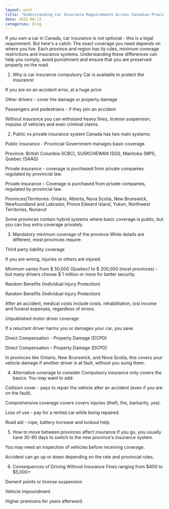 ```yaml
---
layout: post
title: "Understanding Car Insurance Requirements Across Canadian Provinces"
date: 2025-08-12
categories: blog
---
```


If you own a car in Canada, car insurance is not optional - this is a legal requirement. But here's a catch: The exact coverage you need depends on where you live. Each province and region has its rules, minimum coverage restrictions and insurance systems. Understanding these differences can help you comply, avoid punishment and ensure that you are preserved properly on the road.

1. Why is car insurance compulsory
Car is available to protect the insurance:

If you are on an accident error, at a huge price

Other drivers - cover the damage or property damage

Passengers and pedestrians - if they join an accident

Without insurance you can withstand heavy fines, license suspension, impulse of vehicles and even criminal claims.

2. Public vs private insurance system
Canada has two main systems:

Public insurance - Provincial Government manages basic coverage.

Province: British Columbia (ICBC), SUSKCHEWAN (SGI), Manitoba (MPI), Quebec (SAAQ)

Private insurance - coverage is purchased from private companies regulated by provincial law.

Private insurance – Coverage is purchased from private companies, regulated by provincial law.

Provinces/Territories: Ontario, Alberta, Nova Scotia, New Brunswick, Newfoundland and Labrador, Prince Edward Island, Yukon, Northwest Territories, Nunavut

Some provinces contain hybrid systems where basic coverage is public, but you can buy extra coverage privately.

3. Mandatory minimum coverage of the province
While details are different, most provinces require:

Third party liability coverage

If you are wrong, injuries or others are injured.

Minimum varies from $ 50,000 (Quebec) to $ 200,000 (most provinces) -but many drivers choose $ 1 million or more for better security.

Random Benefits (Individual Injury Protection)

Random Benefits (Individual Injury Protection)

After an accident, medical costs include costs, rehabilitation, lost income and funeral expenses, regardless of errors.

Unpublished motor driver coverage

If a reluctant driver harms you or damages your car, you save.

Direct Compensation - Property Damage (DCPD)

Direct Compensation – Property Damage (DCPD)

In provinces like Ontario, New Brunswick, and Nova Scotia, this covers your vehicle damage if another driver is at fault, without you suing them.

4. Alternative coverage to consider
Compulsory insurance only covers the basics. You may want to add:

Collision cover - pays to repair the vehicle after an accident (even if you are on the fault).

Comprehensive coverage covers covers injuries (theft, fire, barbarity, yes).

Loss of use - pay for a rented car while being repaired.

Road aid - rope, battery increase and lockout help.

5. How to move between provinces affect insurance
If you go, you usually have 30-90 days to switch to the new province's insurance system.

You may need an inspection of vehicles before receiving coverage.

Accident can go up or down depending on the rate and provincial rules.

6. Consequences of Driving Without Insurance
Fines ranging from $400 to $5,000+

Demerit points or license suspension

Vehicle impoundment

Higher premiums for years afterward.